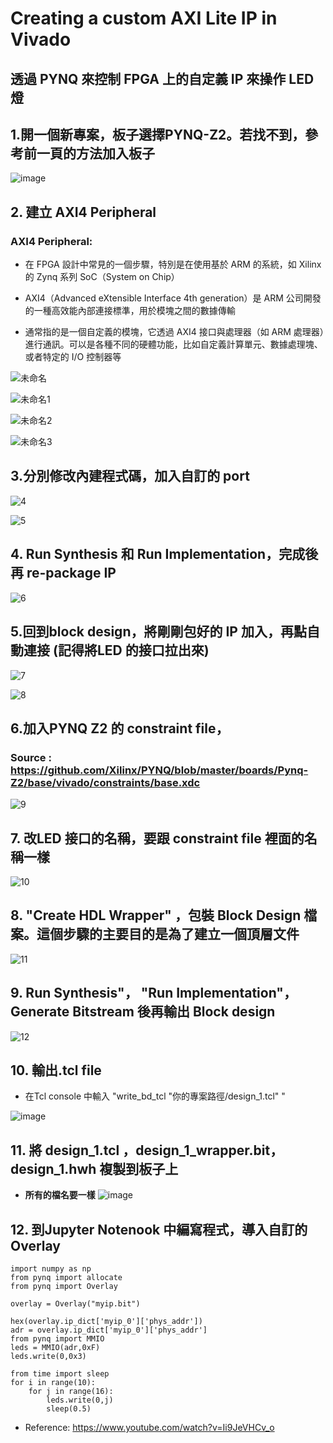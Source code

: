 # Creating a custom AXI Lite IP in Vivado 

## 透過 PYNQ 來控制 FPGA 上的自定義 IP 來操作 LED 燈

## 1.開一個新專案，板子選擇PYNQ-Z2。若找不到，參考前一頁的方法加入板子

![image](https://github.com/Anderson991288/PYNQ-Z2-note/assets/68816726/95824b87-74f8-48ab-b70e-122d393c5d89)

## 2. 建立 AXI4 Peripheral
### AXI4 Peripheral:
* 在 FPGA 設計中常見的一個步驟，特別是在使用基於 ARM 的系統，如 Xilinx 的 Zynq 系列 SoC（System on Chip）

* AXI4（Advanced eXtensible Interface 4th generation）是 ARM 公司開發的一種高效能內部連接標準，用於模塊之間的數據傳輸

* 通常指的是一個自定義的模塊，它透過 AXI4 接口與處理器（如 ARM 處理器）進行通訊。可以是各種不同的硬體功能，比如自定義計算單元、數據處理塊、或者特定的 I/O 控制器等

![未命名](https://github.com/Anderson991288/PYNQ-Z2-note/assets/68816726/5b9c4293-63fa-4f0d-b4f2-2954a0897b52)

![未命名1](https://github.com/Anderson991288/PYNQ-Z2-note/assets/68816726/411e4f4f-0956-40f6-92b2-f89d48fda3bc)

![未命名2](https://github.com/Anderson991288/PYNQ-Z2-note/assets/68816726/200525b2-6614-4093-88dc-414c95c1dc9a)

![未命名3](https://github.com/Anderson991288/PYNQ-Z2-note/assets/68816726/977c7dee-d680-4f30-aa1d-9611f8db1591)

## 3.分別修改內建程式碼，加入自訂的 port

![4](https://github.com/Anderson991288/PYNQ-Z2-note/assets/68816726/a1246920-3c0d-4559-8484-c5492209182b)

![5](https://github.com/Anderson991288/PYNQ-Z2-note/assets/68816726/e7cad5d9-8ceb-4076-bfdf-728695a87b11)

## 4. Run Synthesis 和 Run Implementation，完成後再 re-package IP

![6](https://github.com/Anderson991288/PYNQ-Z2-note/assets/68816726/5ca7236c-fc56-4a4b-936b-78b90a8ba0c8)


## 5.回到block design，將剛剛包好的 IP 加入，再點自動連接 (記得將LED 的接口拉出來)

![7](https://github.com/Anderson991288/PYNQ-Z2-note/assets/68816726/5eaae914-7a39-40be-8a4b-a41bfbf05ceb)

![8](https://github.com/Anderson991288/PYNQ-Z2-note/assets/68816726/24265999-9dea-4a89-bd4e-780ad7510756)

## 6.加入PYNQ Z2 的 constraint file，

### Source : https://github.com/Xilinx/PYNQ/blob/master/boards/Pynq-Z2/base/vivado/constraints/base.xdc

![9](https://github.com/Anderson991288/PYNQ-Z2-note/assets/68816726/49de1e0a-a42b-488a-aac8-bc9cdd986f93)

## 7. 改LED 接口的名稱，要跟 constraint file 裡面的名稱一樣
![10](https://github.com/Anderson991288/PYNQ-Z2-note/assets/68816726/eeeb2497-4e0e-4f14-88e8-84a664fc59ea)

## 8. "Create HDL Wrapper" ，包裝 Block Design 檔案。這個步驟的主要目的是為了建立一個頂層文件

![11](https://github.com/Anderson991288/PYNQ-Z2-note/assets/68816726/18d45c14-0d65-46fa-8c56-25111e22804b)

## 9. Run Synthesis"， "Run Implementation"，Generate Bitstream 後再輸出 Block design

![12](https://github.com/Anderson991288/PYNQ-Z2-note/assets/68816726/c473aa9d-6000-4576-9e42-7cd073cb0c23)

## 10.  輸出.tcl file
* 在Tcl console 中輸入 "write_bd_tcl "你的專案路徑/design_1.tcl" "

![image](https://github.com/Anderson991288/PYNQ-Z2-note/assets/68816726/c96ed45e-63a8-452a-845c-c25ae60b9872)

## 11. 將 design_1.tcl ，design_1_wrapper.bit，design_1.hwh 複製到板子上
* **所有的檔名要一樣**
![image](https://github.com/Anderson991288/PYNQ-Z2-note/assets/68816726/95cd8a44-5d2a-4266-a65c-e86ffd2300ea)

## 12. 到Jupyter Notenook 中編寫程式，導入自訂的Overlay

```
import numpy as np
from pynq import allocate
from pynq import Overlay

overlay = Overlay("myip.bit")

hex(overlay.ip_dict['myip_0']['phys_addr'])
adr = overlay.ip_dict['myip_0']['phys_addr']
from pynq import MMIO
leds = MMIO(adr,0xF)
leds.write(0,0x3)

from time import sleep
for i in range(10):
    for j in range(16):
        leds.write(0,j)
        sleep(0.5)
```


* Reference: https://www.youtube.com/watch?v=Ii9JeVHCv_o

